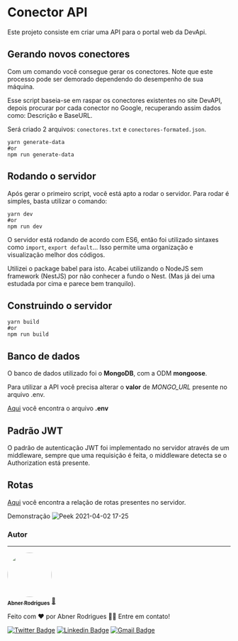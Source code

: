 # Conector API

Este projeto consiste em criar uma API para o portal web da DevApi.

## Gerando novos conectores

Com um comando você consegue gerar os conectores. Note que este processo pode ser demorado dependendo do desempenho de
sua máquina.

Esse script baseia-se em raspar os conectores existentes no site DevAPI, depois procurar por cada conector no Google,
recuperando assim dados como: Descrição e BaseURL.

Será criado 2 arquivos: `conectores.txt` e `conectores-formated.json`.

```shell
yarn generate-data
#or
npm run generate-data
```

## Rodando o servidor

Após gerar o primeiro script, você está apto a rodar o servidor. Para rodar é simples, basta utilizar o comando:

```shell
yarn dev
#or
npm run dev
```

O servidor está rodando de acordo com ES6, então foi utilizado sintaxes como `import`, `export default`... Isso permite
uma organização e visualização melhor dos códigos.

Utilizei o package babel para isto. Acabei utilizando o NodeJS sem framework (NestJS) por não conhecer a fundo o Nest.
(Mas já dei uma estudada por cima e parece bem tranquilo).

## Construindo o servidor

```shell
yarn build
#or
npm run build
```

## Banco de dados

O banco de dados utilizado foi o **MongoDB**, com a ODM **mongoose**.

Para utilizar a API você precisa alterar o **valor** de *MONGO_URL* presente no arquivo .env.

[Aqui](.env) você encontra o arquivo **.env**

## Padrão JWT

O padrão de autenticação JWT foi implementado no servidor através de um middleware, sempre que uma requisição é feita, o
middleware detecta se o Authorization está presente.

## Rotas

[Aqui](requests.http) você encontra a relação de rotas presentes no servidor.

Demonstração
![Peek 2021-04-02 17-25](https://user-images.githubusercontent.com/40338524/113451513-7def8400-93d8-11eb-9de2-ab38ecff3c99.gif)

### Autor

---

<a href="https://github.com/kingaspx/">
 <img style="border-radius: 50%;" src="https://github.com/kingaspx.png" width="100px;" alt=""/>
 <br />
 <sub><b>Abner Rodrigues</b></sub></a> <a href="https://blog.rocketseat.com.br/author/thiago//" title="Rocketseat">🚀</a>


Feito com ❤️ por Abner Rodrigues 👋🏽 Entre em contato!

[![Twitter Badge](https://img.shields.io/badge/-@kingaspx-1ca0f1?style=flat-square&labelColor=1ca0f1&logo=twitter&logoColor=white&link=https://twitter.com/kingaspx)](https://twitter.com/kingaspx)
[![Linkedin Badge](https://img.shields.io/badge/-Thiago-blue?style=flat-square&logo=Linkedin&logoColor=white&link=https://www.linkedin.com/in/tgmarinho/)](https://www.linkedin.com/in/rodriguesabner/)
[![Gmail Badge](https://img.shields.io/badge/-abnerodrigs@gmail.com-c14438?style=flat-square&logo=Gmail&logoColor=white&link=mailto:abnerodrigs@gmail.com)](mailto:abnerodrigs@gmail.com)
